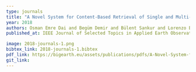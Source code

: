 ```yaml
---
type: journals
title: "A Novel System for Content-Based Retrieval of Single and Multi-Label High-Dimensional Remote Sensing Images"
year: 2018
authors: Osman Emre Dai and Begüm Demir and Bülent Sankur and Lorenzo Bruzzone
published_at: IEEE Journal of Selected Topics in Applied Earth Observations and Remote Sensing, 2473-2490, 2018

image: 2018-journals-1.png
bibtex_link: 2018-journals-1.bibtex
pdf_link: https://bigearth.eu/assets/publications/pdfs/A-Novel-System-for-Content-based-Retrieval-of-Single-and-Multi-Label-High-Dimensional-Remote-Sensing-Images.pdf
git_link:
---
```

